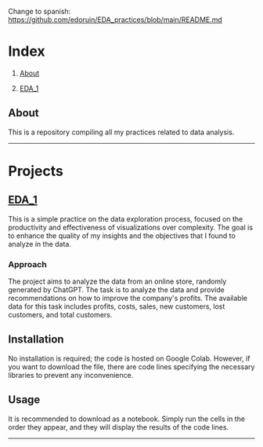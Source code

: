 Change to spanish: https://github.com/edoruin/EDA_practices/blob/main/README.md
# Index

1. [About](#About)
   
2. [EDA_1](#EDA_1)

## About

This is a repository compiling all my practices related to data analysis.

---

# Projects 

## [EDA_1](https://github.com/edoruin/EDA_practices/blob/main/EDA_1.ipynb)
This is a simple practice on the data exploration process, focused on the productivity and effectiveness of visualizations over complexity. The goal is to enhance the quality of my insights and the objectives that I found to analyze in the data.

### Approach
The project aims to analyze the data from an online store, randomly generated by ChatGPT. The task is to analyze the data and provide recommendations on how to improve the company's profits. The available data for this task includes profits, costs, sales, new customers, lost customers, and total customers.

## Installation

No installation is required; the code is hosted on Google Colab. However, if you want to download the file, there are code lines specifying the necessary libraries to prevent any inconvenience.

## Usage

It is recommended to download as a notebook. Simply run the cells in the order they appear, and they will display the results of the code lines.

---
